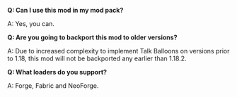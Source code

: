 **Q: Can I use this mod in my mod pack?**

A: Yes, you can.

**Q: Are you going to backport this mod to older versions?**

A: Due to increased complexity to implement Talk Balloons on versions prior to 1.18, this mod will not be backported any earlier than
1.18.2.

**Q: What loaders do you support?**

A: Forge, Fabric and NeoForge.